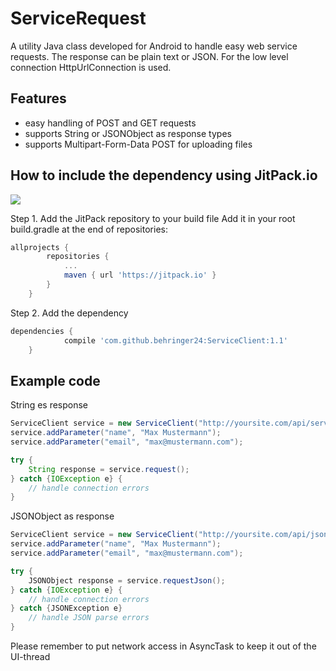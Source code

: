 # ServiceRequest

A utility Java class developed for Android to handle easy web service requests. The response can be plain text or JSON. For the low level connection HttpUrlConnection is used.

## Features

- easy handling of POST and GET requests
- supports String or JSONObject as response types
- supports Multipart-Form-Data POST for uploading files

## How to include the dependency using JitPack.io

[![](https://jitpack.io/v/behringer24/ServiceClient.svg)](https://jitpack.io/#behringer24/ServiceClient)

Step 1. Add the JitPack repository to your build file
Add it in your root build.gradle at the end of repositories:
```gradle
allprojects {
		repositories {
			...
			maven { url 'https://jitpack.io' }
		}
	}
```
Step 2. Add the dependency
```gradle
dependencies {
	        compile 'com.github.behringer24:ServiceClient:1.1'
	}
```

## Example code

String es response
```java
ServiceClient service = new ServiceClient("http://yoursite.com/api/service", RequestMethod.POST);
service.addParameter("name", "Max Mustermann");
service.addParameter("email", "max@mustermann.com");

try {
	String response = service.request();
} catch {IOException e} {
	// handle connection errors
}
```

JSONObject as response
```java
ServiceClient service = new ServiceClient("http://yoursite.com/api/jsonService", RequestMethod.POST);
service.addParameter("name", "Max Mustermann");
service.addParameter("email", "max@mustermann.com");

try {
	JSONObject response = service.requestJson();
} catch {IOException e} {
	// handle connection errors
} catch {JSONException e}
	// handle JSON parse errors
}
```

Please remember to put network access in AsyncTask to keep it out of the UI-thread
